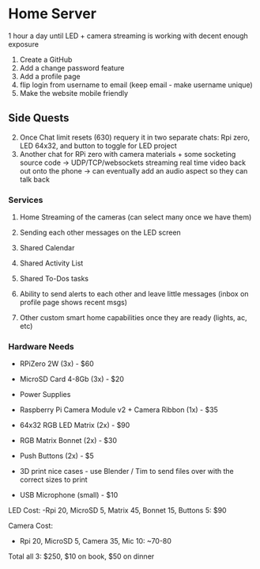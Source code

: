 # Home Server

1 hour a day until LED + camera streaming is working with decent enough exposure

1. Create a GitHub 
2. Add a change password feature
3. Add a profile page
4. flip login from username to email (keep email - make username unique)
5. Make the website mobile friendly

## Side Quests
2. Once Chat limit resets (630) requery it in two separate chats: Rpi zero, LED 64x32, and button to toggle for LED project
3. Another chat for RPi zero with camera materials + some socketing source code -> UDP/TCP/websockets streaming real time video back out onto the phone -> can eventually add an audio aspect so they can talk back

### Services

1. Home Streaming of the cameras (can select many once we have them)
2. Sending each other messages on the LED screen
3. Shared Calendar
4. Shared Activity List
5. Shared To-Dos tasks

8. Ability to send alerts to each other and leave little messages (inbox on profile page shows recent msgs)
9. Other custom smart home capabilities once they are ready (lights, ac, etc)

### Hardware Needs

- RPiZero 2W (3x) - $60
- MicroSD Card 4-8Gb (3x) - $20
- Power Supplies
- Raspberry Pi Camera Module v2 + Camera Ribbon (1x) - $35
- 64x32 RGB LED Matrix (2x) - $90
- RGB Matrix Bonnet (2x) - $30
- Push Buttons (2x) - $5


- 3D print nice cases - use Blender / Tim to send files over with the correct sizes to print
- USB Microphone (small) - $10

LED Cost:
-Rpi 20, MicroSD 5, Matrix 45, Bonnet 15, Buttons 5: $90 

Camera Cost:
- Rpi 20, MicroSD 5, Camera 35, Mic 10: ~70-80

Total all 3: $250, $10 on book, $50 on dinner
